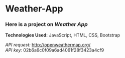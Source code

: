 # Weather-App

### Here is a project on _Weather App_
**Technologies Used:** JavaScript, HTML, CSS, Bootstrap

_API request:_ http://openweathermap.org/ <br>
_API key:_ 02b6a6c0f09a6ad4061f28f3423a4cf9

